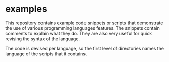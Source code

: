 # examples

This repository contains example code snippets or scripts that demonstrate the use of various programming languages features. The snippets contain comments to explain what they do. They are also very useful for quick revising the syntax of the language.

The code is devised per language, so the first level of directories names the language of the scripts that it contains.
